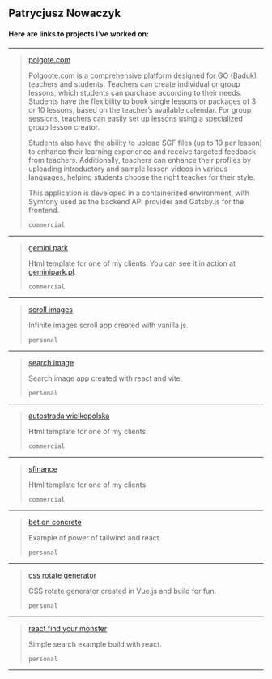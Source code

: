 ## Patrycjusz Nowaczyk

#### Here are links to projects I’ve worked on:

   ---
> <a href="https://polgote.com" target="_blank" rel="noreferrer noopener nofollow">polgote.com</a>
> 
> Polgoote.com is a comprehensive platform designed for GO (Baduk) teachers and students. Teachers can create individual or group lessons, which students can purchase according to their needs. Students have the flexibility to book single lessons or packages of 3 or 10 lessons, based on the teacher’s available calendar. For group sessions, teachers can easily set up lessons using a specialized group lesson creator.
> 
> Students also have the ability to upload SGF files (up to 10 per lesson) to enhance their learning experience and receive targeted feedback from teachers. Additionally, teachers can enhance their profiles by uploading introductory and sample lesson videos in various languages, helping students choose the right teacher for their style.
> 
> This application is developed in a containerized environment, with Symfony used as the backend API provider and Gatsby.js for the frontend.
> 
> `commercial`

   ---
> <a href="https://patrycjusznowaczyk.github.io/gemini/" target="_blank">gemini park</a>
>
> Html template for one of my clients. You can see it in action at <a href="https://geminipark.pl" target="_blank">geminipark.pl</a>.
>
> `commercial`

   ---
> <a href="https://patrycjusznowaczyk.github.io/unsplash-vanilla-js/" target="_blank">scroll images</a>
> 
> Infinite images scroll app created with vanilla js.
>
> `personal`

   ---
> <a href="https://patrycjusznowaczyk.github.io/unsplash-react/" target="_blank">search image</a>
>
> Search image app created with react and vite.
>
> `personal`

   ---
> <a href="https://patrycjusznowaczyk.github.io/awsa/" target="_blank">autostrada wielkopolska</a>
> 
> Html template for one of my clients.
>
> `commercial`

   ---
> <a href="https://patrycjusznowaczyk.github.io/sfinance/" target="_blank">sfinance</a>
> 
> Html template for one of my clients.
>
> `commercial`

   ---
> <a href="https://patrycjusznowaczyk.github.io/bet_on_concrete/" target="_blank">bet on concrete</a>
>
> Example of power of tailwind and react.
> 
> `personal`

   ---
> <a href="https://patrycjusznowaczyk.github.io/vue_generate_rotate/" target="_blank">css rotate generator</a>
>
> CSS rotate generator created in Vue.js and build for fun.
> 
> `personal`
   
   ---
> <a href="https://patrycjusznowaczyk.github.io/react_find_your_monster/" target="_blank">react find your monster</a>
>
> Simple search example build with react.
> 
> `personal`

   ---
